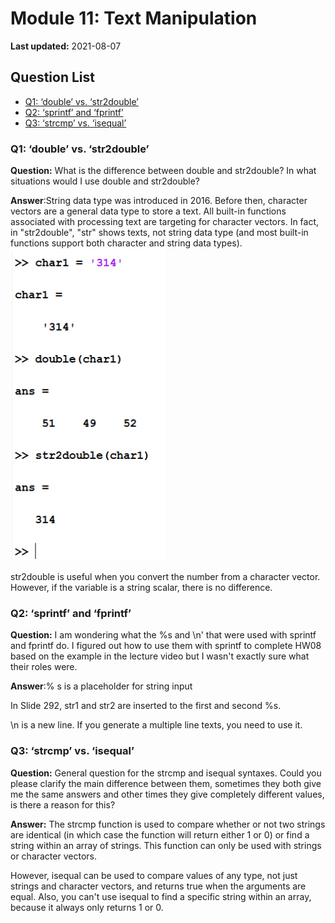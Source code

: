 # Module 11: Text Manipulation

**Last updated:** 2021-08-07

## Question List
- [Q1: ‘double’ vs. ‘str2double’](#Q1)
- [Q2: ‘sprintf’ and ‘fprintf’](#Q2)
- [Q3: ‘strcmp’ vs. ‘isequal’](#Q3)

### Q1: ‘double’ vs. ‘str2double’ <a name="Q1"></a> 
**Question:** What is the difference between double and str2double? In what situations would I use double and str2double? 

**Answer**:String data type was introduced in 2016. Before then, character vectors are a general data type to store a text. All built-in functions associated with processing text are targeting for character vectors. In fact, in "str2double", "str" shows texts, not string data type (and most built-in functions support both character and string data types).  
![M11_Q1](../img/M11_Q1.png)


str2double is useful when you convert the number from a character vector. However, if the variable is a string scalar, there is no difference. 

### Q2: ‘sprintf’ and ‘fprintf’ <a name="Q2"></a> 

**Question:** I am wondering what the %s and \n' that were used with sprintf and fprintf do. I figured out how to use them with sprintf to complete HW08 based on the example in the lecture video but I wasn't exactly sure what their roles were.   

**Answer**:% s is a placeholder for string input 

In Slide 292, str1 and str2 are inserted to the first and second %s.  

\n is a new line. If you generate a multiple line texts, you need to use it. 

### Q3: ‘strcmp’ vs. ‘isequal’ <a name="Q3"></a> 

**Question:** General question for the strcmp and isequal syntaxes. Could you please clarify the main difference between them, sometimes they both give me the same answers and other times they give completely different values, is there a reason for this?

**Answer:** The strcmp function is used to compare whether or not two strings are identical (in which case the function will return either 1 or 0) or find a string within an array of strings. This function can only be used with strings or character vectors. 

However, isequal can be used to compare values of any type, not just strings and character vectors, and returns true when the arguments are equal. Also, you can't use isequal to find a specific string within an array, because it always only returns 1 or 0.
